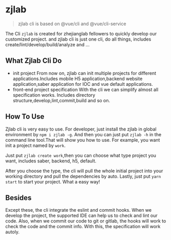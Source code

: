 # zjlab

> zjlab cli is based on @vue/cli and @vue/cli-service

The Cli `zjlab` is created for zhejianglab fellowers to quickly develop our customized project.
and zjlab cli is just one cli, do all things, includes create/lint/develop/build/analyze and ...

## What Zjlab Cli Do

* init project
  From now on, zjlab can init multiple projects for different applications.Includes mobile H5 application,backend website application,saber application for IOC and vue default applications.
* front-end project specification
  With the cli we can simplify almost all specification works.
  Includes directory structure,develop,lint,commit,build and so on.

## How To Use

Zjlab cli is very easy to use. For developer, just install the zjlab in global environment by `npm i zjlab -g`. And then you can just put `zjlab -h` in the command line tool.That will show you how to use.
For example, you want init a project named by `work`.

Just put `zjlab create work`,then you can choose what type project you want, includes saber, backend, h5, default.

After you choose the type, the cli will pull the whole initial project into your working directory and pull the dependencies by auto.
Lastly, just put `yarn start` to start your project. What a easy way!

## Besides

Except these, the cli integrate the eslint and commit hooks.
When we develop the project, the supported IDE can help us to check and lint our code.
Also, when we commit our code to git or gitlab, the hooks will work to check the code and the commit info. With this, the specification will work autoly.
